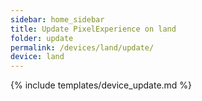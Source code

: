 ```yaml
---
sidebar: home_sidebar
title: Update PixelExperience on land
folder: update
permalink: /devices/land/update/
device: land
---
```

{% include templates/device_update.md %}
